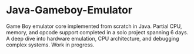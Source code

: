 # Java-Gameboy-Emulator
Game Boy emulator core implemented from scratch in Java. Partial CPU, memory, and opcode support completed in a solo project spanning 6 days. A deep dive into hardware emulation, CPU architecture, and debugging complex systems. Work in progress.
